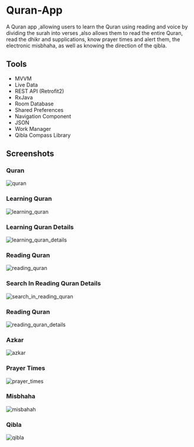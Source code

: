 # Quran-App

A Quran app ,allowing users to learn the Quran using reading and voice by dividing the surah into verses ,also allows them to read the entire Quran, read the dhikr and supplications, know prayer times and alert them, the electronic misbhaha, as well as knowing the direction of the qibla.
####
## Tools

- MVVM
- Live Data
- REST API (Retrofit2)
- RxJava
- Room Database
- Shared Preferences
- Navigation Component
- JSON
- Work Manager
- Qibla Compass Library

## Screenshots

### Quran
![quran](https://user-images.githubusercontent.com/74308533/160938104-b2243c8e-8cba-4120-b436-6b970d642dbe.jpeg)

### Learning Quran
![learning_quran](https://user-images.githubusercontent.com/74308533/160939143-e797a3cd-5b6e-4fa6-b722-be9646257c02.jpeg)

### Learning Quran Details
![learning_quran_details](https://user-images.githubusercontent.com/74308533/160939216-14a1d6bd-eda4-4121-b5fa-c9a46a05723f.jpeg)

### Reading Quran
![reading_quran](https://user-images.githubusercontent.com/74308533/160939325-1cc927c4-255d-4671-b6ad-144adf6e915e.jpeg)

### Search In Reading Quran Details
![search_in_reading_quran](https://user-images.githubusercontent.com/74308533/160939462-305d8c65-5ff0-4058-b37a-ef40fa39feb6.jpeg)

### Reading Quran
![reading_quran_details](https://user-images.githubusercontent.com/74308533/160939558-f10ccb7c-5e2a-4893-9bbc-1865ba9a738b.jpeg)

### Azkar
![azkar](https://user-images.githubusercontent.com/74308533/160939670-db189dc4-4230-4677-994a-e1a33de10458.jpeg)

### Prayer Times
![prayer_times](https://user-images.githubusercontent.com/74308533/160939743-d4f6e05c-8d05-4c0f-8de7-9dd34938191c.jpeg)

### Misbhaha
![misbahah](https://user-images.githubusercontent.com/74308533/160939810-f9ce69e6-18a0-40b7-8beb-55cf262a7ba7.jpeg)

### Qibla
![qibla](https://user-images.githubusercontent.com/74308533/160939907-9aea0255-986e-4eaf-96d5-ba59aeabb018.jpeg)


